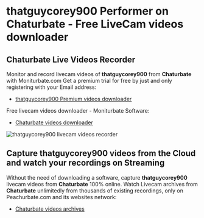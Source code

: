 # thatguycorey900 Performer on Chaturbate - Free LiveCam videos downloader

## Chaturbate Live Videos Recorder

Monitor and record livecam videos of **thatguycorey900** from **Chaturbate** with Moniturbate.com
Get a premium trial for free by just and only registering with your Email address:
* [thatguycorey900 Premium videos downloader](https://moniturbate.com/request-demo-licence-key.html)

Free livecam videos downloader - Moniturbate Software:
* [Chaturbate videos downloader](https://moniturbate.com/moniturbate-download-software.html)

![thatguycorey900 livecam videos recorder](https://peachurnet.com/templates/moniturbate-software.png)


## Capture thatguycorey900 videos from the Cloud and watch your recordings on Streaming

Without the need of downloading a software, capture **thatguycorey900** livecam videos from **Chaturbate** 100% online.
Watch Livecam archives from **Chaturbate** unlimitedly from thousands of existing recordings, only on Peachurbate.com and its websites network:
* [Chaturbate videos archives](https://peachurnet.com/)